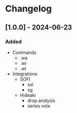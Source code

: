 # Changelog

<!-- 
Types of changes

    Added for new features.
    Changed for changes in existing functionality.
    Deprecated for soon-to-be removed features.
    Removed for now removed features.
    Fixed for any bug fixes.
    Security in case of vulnerabilities.

## [major.minor.fix] - yyyy-mm-dd
### Added
### Changed
### Deprecated
### Removed
### Fixed
### Security

 -->

## [1.0.0] - 2024-06-23

### Added
- Commands
    - .wa 
    - .wr
    - .wl 
- Integrations
    - SOFI
        - ssl
        - sg
    - Hideaki
        - drop analysis
        - series vote